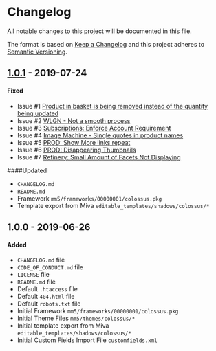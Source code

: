 # Changelog
All notable changes to this project will be documented in this file.

The format is based on [Keep a Changelog](http://keepachangelog.com/en/1.0.0/)
and this project adheres to [Semantic Versioning](http://semver.org/spec/v2.0.0.html).


[1.0.1]: https://github.com/mivaecommerce/readytheme-colossus/compare/v1.0.0...v1.0.1
## [1.0.1] - 2019-07-24
#### Fixed
- Issue #1 [Product in basket is being removed instead of the quantity being updated](https://github.com/mivaecommerce/readytheme-colossus/issues/1)
- Issue #2 [WLGN - Not a smooth process](https://github.com/mivaecommerce/readytheme-colossus/issues/2)
- Issue #3 [Subscriptions: Enforce Account Requirement](https://github.com/mivaecommerce/readytheme-colossus/issues/3)
- Issue #4 [Image Machine - Single quotes in product names](https://github.com/mivaecommerce/readytheme-colossus/issues/4)
- Issue #5 [PROD: Show More links repeat](https://github.com/mivaecommerce/readytheme-colossus/issues/5)
- Issue #6 [PROD: Disappearing Thumbnails](https://github.com/mivaecommerce/readytheme-colossus/issues/6)
- Issue #7 [Refinery: Small Amount of Facets Not Displaying](https://github.com/mivaecommerce/readytheme-colossus/issues/7)

####Updated
- `CHANGELOG.md`
- `README.md`
- Framework `mm5/frameworks/00000001/colossus.pkg`
- Template export from Miva `editable_templates/shadows/colossus/*`



## 1.0.0 - 2019-06-26
#### Added
- `CHANGELOG.md` file
- `CODE_OF_CONDUCT.md` file
- `LICENSE` file
- `README.md` file
- Default `.htaccess` file
- Default `404.html` file
- Default `robots.txt` file
- Initial Framework `mm5/frameworks/00000001/colossus.pkg`
- Initial Theme Files `mm5/themes/colossus/*`
- Initial template export from Miva `editable_templates/shadows/colossus/*`
- Initial Custom Fields Import File `customfields.xml`

